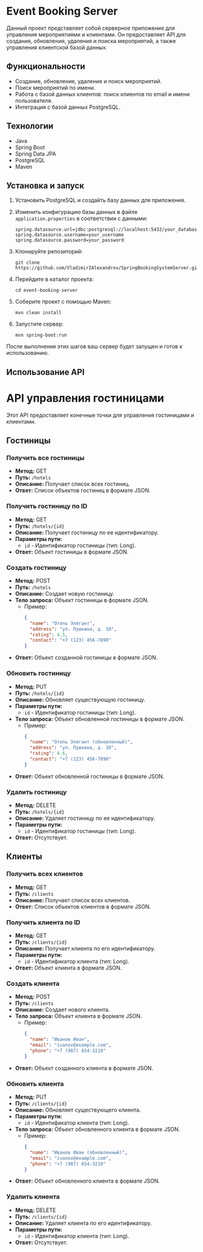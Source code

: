 # Event Booking Server

Данный проект представляет собой серверное приложение для управления мероприятиями и клиентами. Он предоставляет API для создания, обновления, удаления и поиска мероприятий, а также управления клиентской базой данных.

## Функциональности

- Создание, обновление, удаление и поиск мероприятий.
- Поиск мероприятий по имени.
- Работа с базой данных клиентов: поиск клиентов по email и имени пользователя.
- Интеграция с базой данных PostgreSQL.

## Технологии

- Java
- Spring Boot
- Spring Data JPA
- PostgreSQL
- Maven

## Установка и запуск

1. Установить PostgreSQL и создайть базу данных для приложения.
2. Изменить конфигурацию базы данных в файле `application.properties` в соответствии с данными:

    ```properties
    spring.datasource.url=jdbc:postgresql://localhost:5432/your_database_name
    spring.datasource.username=your_username
    spring.datasource.password=your_password
    ```

3. Клонируйте репозиторий:

    ```
    git clone https://github.com/VladimirIAlexandrov/SpringBookingSystemServer.git
    ```

4. Перейдите в каталог проекта:

    ```
    cd event-booking-server
    ```

5. Соберите проект с помощью Maven:

    ```
    mvn clean install
    ```

6. Запустите сервер:

    ```
    mvn spring-boot:run
    ```

После выполнения этих шагов ваш сервер будет запущен и готов к использованию.

## Использование API

# API управления гостиницами

Этот API предоставляет конечные точки для управления гостиницами и клиентами.

## Гостиницы

### Получить все гостиницы

- **Метод:** GET
- **Путь:** `/hotels`
- **Описание:** Получает список всех гостиниц.
- **Ответ:** Список объектов гостиниц в формате JSON.

### Получить гостиницу по ID

- **Метод:** GET
- **Путь:** `/hotels/{id}`
- **Описание:** Получает гостиницу по ее идентификатору.
- **Параметры пути:**
  - `id` - Идентификатор гостиницы (тип: Long).
- **Ответ:** Объект гостиницы в формате JSON.

### Создать гостиницу

- **Метод:** POST
- **Путь:** `/hotels`
- **Описание:** Создает новую гостиницу.
- **Тело запроса:** Объект гостиницы в формате JSON.
  - Пример:
    ```json
    {
      "name": "Отель Элегант",
      "address": "ул. Пушкина, д. 10",
      "rating": 4.5,
      "contact": "+7 (123) 456-7890"
    }
    ```
- **Ответ:** Объект созданной гостиницы в формате JSON.

### Обновить гостиницу

- **Метод:** PUT
- **Путь:** `/hotels/{id}`
- **Описание:** Обновляет существующую гостиницу.
- **Параметры пути:**
  - `id` - Идентификатор гостиницы (тип: Long).
- **Тело запроса:** Объект обновленной гостиницы в формате JSON.
  - Пример:
    ```json
    {
      "name": "Отель Элегант (обновленный)",
      "address": "ул. Пушкина, д. 10",
      "rating": 4.6,
      "contact": "+7 (123) 456-7890"
    }
    ```
- **Ответ:** Объект обновленной гостиницы в формате JSON.

### Удалить гостиницу

- **Метод:** DELETE
- **Путь:** `/hotels/{id}`
- **Описание:** Удаляет гостиницу по ее идентификатору.
- **Параметры пути:**
  - `id` - Идентификатор гостиницы (тип: Long).
- **Ответ:** Отсутствует.
## Клиенты

### Получить всех клиентов

- **Метод:** GET
- **Путь:** `/clients`
- **Описание:** Получает список всех клиентов.
- **Ответ:** Список объектов клиентов в формате JSON.

### Получить клиента по ID

- **Метод:** GET
- **Путь:** `/clients/{id}`
- **Описание:** Получает клиента по его идентификатору.
- **Параметры пути:**
  - `id` - Идентификатор клиента (тип: Long).
- **Ответ:** Объект клиента в формате JSON.

### Создать клиента

- **Метод:** POST
- **Путь:** `/clients`
- **Описание:** Создает нового клиента.
- **Тело запроса:** Объект клиента в формате JSON.
  - Пример:
    ```json
    {
      "name": "Иванов Иван",
      "email": "ivanov@example.com",
      "phone": "+7 (987) 654-3210"
    }
    ```
- **Ответ:** Объект созданного клиента в формате JSON.

### Обновить клиента

- **Метод:** PUT
- **Путь:** `/clients/{id}`
- **Описание:** Обновляет существующего клиента.
- **Параметры пути:**
  - `id` - Идентификатор клиента (тип: Long).
- **Тело запроса:** Объект обновленного клиента в формате JSON.
  - Пример:
    ```json
    {
      "name": "Иванов Иван (обновленный)",
      "email": "ivanov@example.com",
      "phone": "+7 (987) 654-3210"
    }
    ```
- **Ответ:** Объект обновленного клиента в формате JSON.

### Удалить клиента

- **Метод:** DELETE
- **Путь:** `/clients/{id}`
- **Описание:** Удаляет клиента по его идентификатору.
- **Параметры пути:**
  - `id` - Идентификатор клиента (тип: Long).
- **Ответ:** Отсутствует.
